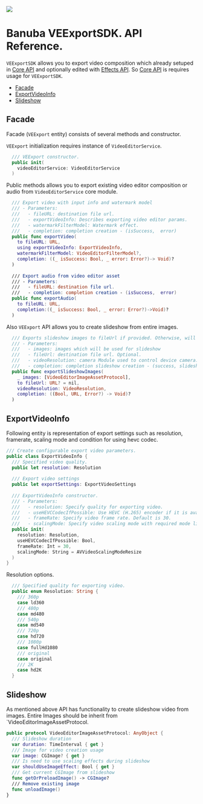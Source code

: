 [![](https://www.banuba.com/hubfs/Banuba_November2018/Images/Banuba%20SDK.png)](https://www.banuba.com/video-editor-sdk)

# Banuba VEExportSDK. API Reference.

`VEExportSDK` allows you to export video composition which already setuped in [Core API](https://github.com/Banuba/VideoEditor-iOS) and optionally edited with [Effects API](https://github.com/Banuba/BanubaVideoEditorEffectsSDK-iOS). So [Core API](https://github.com/Banuba/VideoEditor-iOS) is requires usage for `VEExportSDK`.

- [Facade](#Facade)
- [ExportVideoInfo](#ExportVideoInfo)
- [Slideshow](#Slideshow)

## Facade

Facade (`VEExport` entity) consists of several methods and constructor.

`VEExport` initialization requires instance of `VideoEditorService`.

``` swift
  /// VEExport constructor.
  public init(
    videoEditorService: VideoEditorService
  )
```

Public methods allows you to export existing video editor composition or audio from `VideoEditorService` core module.

``` swift
  /// Export video with input info and watermark model
  /// - Parameters:
  ///   - fileURL: destination file url.
  ///   - exportVideoInfo: Describes exporting video editor params.
  ///   - watermarkFilterModel: Watermark effect.
  ///   - completion: completion creation - (isSuccess,  error)
  public func exportVideo(
    to fileURL: URL,
    using exportVideoInfo: ExportVideoInfo,
    watermarkFilterModel: VideoEditorFilterModel?,
    completion: ((_ isSuccess: Bool, _ error: Error?)-> Void)?
  )
  
  /// Export audio from video editor asset
  /// - Parameters:
  ///   - fileURL: destination file url.
  ///   - completion: completion creation - (isSuccess,  error)
  public func exportAudio(
    to fileURL: URL,
    completion:((_ isSuccess: Bool, _ error: Error?)->Void)?
  )
```

Also `VEExport` API allows you to create slideshow from entire images.
``` swift
  /// Exports slideshow images to fileUrl if provided. Otherwise, will be exported to tmp folder.
  /// - Parameters:
  ///   - images: images which will be used for slideshow
  ///   - fileUrl: destination file url. Optional.
  ///   - videoResolution: camera Module used to control device camera. Default is BanubaCameraModule
  ///   - completion: completion slideshow creation - (success, slideshow file url, error)
  public func exportSlideshowImages(
    _ images: [VideoEditorImageAssetProtocol],
    to fileUrl: URL? = nil,
    videoResolution: VideoResolution,
    completion: ((Bool, URL, Error?) -> Void)?
  ) 
```

## ExportVideoInfo

Following entity is representation of export settings such as resolution, framerate, scaling mode and condition for using hevc codec.

``` swift
/// Create configurable export video parameters.
public class ExportVideoInfo {
  /// Specified video quality.
  public let resolution: Resolution
  
  /// Export video settings
  public let exportSettings: ExportVideoSettings
  
  /// ExportVideoInfo constructor.
  /// - Parameters:
  ///   - resolution: Specify quality for exporting video.
  ///   - useHEVCCodecIfPossible: Use HEVC (H.265) encoder if it is available on the current device
  ///   - frameRate: Specify video frame rate. Default is 30.
  ///   - scalingMode: Specify video scaling mode with required mode like ‘AVVideoScalingModeResizeAspect’. Default is 'AVVideoScalingModeResize'.
  public init(
    resolution: Resolution,
    useHEVCCodecIfPossible: Bool,
    frameRate: Int = 30,
    scalingMode: String = AVVideoScalingModeResize
  )
}
```

Resolution options.
``` swift
  /// Specified quality for exporting video.
  public enum Resolution: String {
    /// 360p
    case ld360
    /// 480p
    case md480
    /// 540p
    case md540
    /// 720p
    case hd720
    /// 1080p
    case fullHd1080
    /// original
    case original
    /// 2K
    case hd2K
  }
```

## Slideshow

As mentioned above API has functionality to create slideshow video from images.
Entire Images should be inherit from `VideoEditorImageAssetProtocol.

``` swift
public protocol VideoEditorImageAssetProtocol: AnyObject {
  /// Slideshow duration
  var duration: TimeInterval { get }
  /// Image for video creation usage
  var image: CGImage? { get }
  /// Is need to use scaling effects during slideshow
  var shouldUseImageEffect: Bool { get }
  /// Get current CGImage from slideshow
  func getOrPreloadImage() -> CGImage?
  /// Remove existing image
  func unloadImage()
}
```
